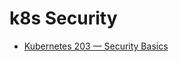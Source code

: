 # k8s Security

* [Kubernetes 203 — Security Basics](https://medium.com/uptime-99/kubernetes-203-security-basics-6af5aee0367d)